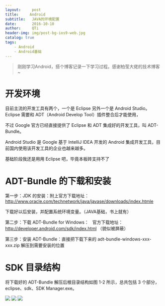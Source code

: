 ```yaml
---
layout:     post
title:     Android
subtitle:   JAVA的环境配置
date:       2016-10-10
author:     QTi
header-img: img/post-bg-ios9-web.jpg
catalog: true
tags:
    - Android 
    - Android基础
---
```


>刚刚学习Android，搭个博客记录一下学习过程。感谢柏莹大佬的技术博客~

# 开发环境

目前主流的开发工具有两个，一个是 Eclipse 另外一个是 Android Studio。 Eclipse 需要和 ADT（Android Develop Tool）插件整合后才能使用，

不过 Google 官方已经直接提供了 Eclipse 和 ADT 集成好的开发工具，叫 ADT-Bundle。

Android Studio 是 Google 基于 IntelliJ IDEA 开发的 Android 集成开发工具，目前国内使用该开发工具的企业也越来越多。

基础阶段我还是用用 Eclipse 吧，毕竟本板砖支持不了

# ADT-Bundle 的下载和安装

第一步：JDK 的安装：附上官方下载地址： http://www.oracle.com/technetwork/java/javase/downloads/index.htmle

下载好以后安装，并配置系统环境变量。（JAVA基础，书上就有）

第二步：下载 ADT-Bundle for Windows：    官方下载地址：http://developer.android.com/sdk/index.html （貌似被屏蔽）

第三步：安装 ADT-Bundle：直接把下载下来的 adt-bundle-windows-xxx-xxx.zip 解压到需要安装的位置

# SDK 目录结构

将下载好的 ADT-Bundle 解压后根目录结构如图 1-2 所示，总共包括 3 个部分，eclipse、sdk、SDK Manager.exe。

![](http://p5vwvzwk2.bkt.clouddn.com/18-3-20/87052878.jpg)
![](http://p5vwvzwk2.bkt.clouddn.com/18-3-20/91479246.jpg)
![](http://ww4.sinaimg.cn/large/006tNc79gw1fb0jokip2vj30ej0aq3zz.jpg)


